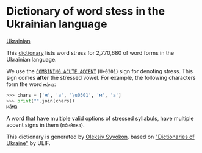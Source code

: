 # Dictionary of word stess in the Ukrainian language

[Ukrainian](./README.md)

This [dictionary](stress.txt) lists word stress for 2,770,680 of word forms
in the Ukrainian language.

We use the [`COMBINING ACUTE ACCENT`](https://unicode-table.com/en/0301/)
(`U+0301`) sign for denoting stress. This sign comes __after__ the stressed
vowel. For example, the following characters form the word `ма́ма`:

```python
>>> chars = ['м', 'а', '\u0301', 'м', 'а']
>>> print("".join(chars))
ма́ма
```

A word that have multiple valid options of stressed syllabuls, have multiple
accent signs in them (`по́ми́лка`).

This dictionary is generated by [Oleksiy Syvokon](https://github.com/asivokon).
based on ["Dictionaries of Ukraine"](https://lcorp.ulif.org.ua/dictua/) by ULIF.

